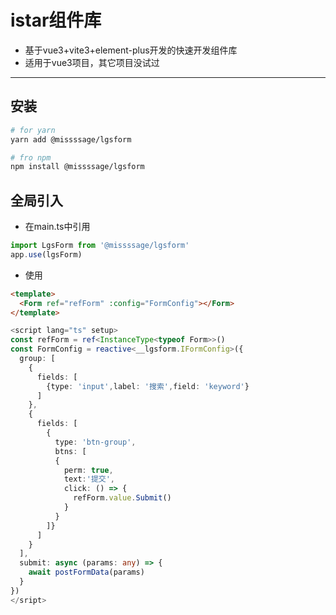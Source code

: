 # istar组件库

- 基于vue3+vite3+element-plus开发的快速开发组件库
- 适用于vue3项目，其它项目没试过

------

## 安装

```sh
# for yarn
yarn add @missssage/lgsform

# fro npm
npm install @missssage/lgsform
```

## 全局引入

- 在main.ts中引用

```ts
import LgsForm from '@missssage/lgsform'
app.use(lgsForm)
```

- 使用

```html
<template>
  <Form ref="refForm" :config="FormConfig"></Form>
</template>
```

```ts
<script lang="ts" setup>
const refForm = ref<InstanceType<typeof Form>>()
const FormConfig = reactive<__lgsform.IFormConfig>({
  group: [
    {
      fields: [
        {type: 'input',label: '搜索',field: 'keyword'}
      ]
    },
    {
      fields: [
        {
          type: 'btn-group',
          btns: [
          {
            perm: true,
            text:'提交',
            click: () => {
              refForm.value.Submit()
            }
          }
        ]}
      ]
    }
  ],
  submit: async (params: any) => {
    await postFormData(params)
  }
})
</sript>
```
